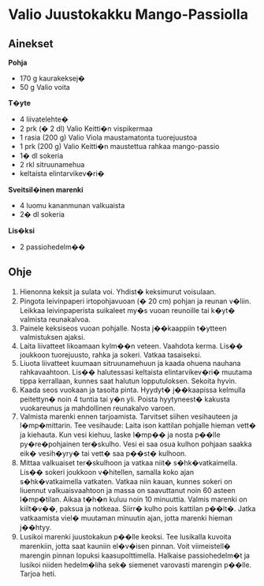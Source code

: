
# Valio Juustokakku Mango-Passiolla

## Ainekset

**Pohja**
* 170 g kaurakeksej�
* 50 g Valio voita

**T�yte**
* 4 liivatelehte�
* 2 prk (� 2 dl) Valio Keitti�n vispikermaa
* 1 rasia (200 g) Valio Viola maustamatonta tuorejuustoa
* 1 prk (200 g) Valio Keitti�n maustettua rahkaa mango-passio
* 1� dl sokeria
* 2 rkl sitruunamehua
* keltaista elintarvikev�ri�

**Sveitsil�inen marenki**
* 4 luomu kananmunan valkuaista
* 2� dl sokeria

**Lis�ksi**
* 2 passiohedelm��


## Ohje

1. Hienonna keksit ja sulata voi. Yhdist� keksimurut voisulaan.
2. Pingota leivinpaperi irtopohjavuoan (� 20 cm) pohjan ja reunan v�liin. Leikkaa leivinpaperista suikaleet my�s vuoan reunoille tai k�yt� valmista reunakalvoa.
3. Painele keksiseos vuoan pohjalle. Nosta j��kaappiin t�ytteen valmistuksen ajaksi.
4. Laita liivatteet likoamaan kylm��n veteen. Vaahdota kerma. Lis�� joukkoon tuorejuusto, rahka ja sokeri. Vatkaa tasaiseksi.
5. Liuota liivatteet kuumaan sitruunamehuun ja kaada ohuena nauhana rahkavaahtoon. Lis�� halutessasi keltaista elintarvikev�ri� muutama tippa kerrallaan, kunnes saat halutun lopputuloksen. Sekoita hyvin.
6. Kaada seos vuokaan ja tasoita pinta. Hyydyt� j��kaapissa kelmulla peitettyn� noin 4 tuntia tai y�n yli. Poista hyytyneest� kakusta vuokareunus ja mahdollinen reunakalvo varoen.
7. Valmista marenki ennen tarjoamista. Tarvitset siihen vesihauteen ja l�mp�mittarin. Tee vesihaude: Laita ison kattilan pohjalle hieman vett� ja kiehauta. Kun vesi kiehuu, laske l�mp�� ja nosta p��lle py�re�pohjainen ter�skulho. Vesi ei saa osua kulhon pohjaan saakka eik� vesih�yry� tai vett� saa p��st� kulhoon.
8. Mittaa valkuaiset ter�skulhoon ja vatkaa niit� s�hk�vatkaimella. Lis�� sokeri joukkoon v�hitellen, samalla koko ajan s�hk�vatkaimella vatkaten. Vatkaa niin kauan, kunnes sokeri on liuennut valkuaisvaahtoon ja massa on saavuttanut noin 60 asteen l�mp�tilan. Aikaa t�h�n kuluu noin 10 minuuttia. Valmis marenki on kiilt�v��, paksua ja notkeaa. Siirr� kulho pois kattilan p��lt�. Jatka vatkaamista viel� muutaman minuutin ajan, jotta marenki hieman j��htyy.
9. Lusikoi marenki juustokakun p��lle keoksi. Tee lusikalla kuvoita marenkiin, jotta saat kauniin el�v�isen pinnan. Voit viimeistell� marengin pinnan lopuksi kaasupolttimella. Halkaise passiohedelm�t ja lusikoi niiden hedelm�liha sek� siemenet varovasti marengin p��lle. Tarjoa heti.


